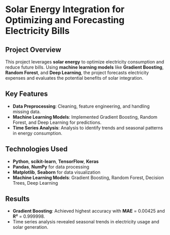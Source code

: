 # Solar Energy Integration for Optimizing and Forecasting Electricity Bills

## Project Overview
This project leverages **solar energy** to optimize electricity consumption and reduce future bills. Using **machine learning models** like **Gradient Boosting**, **Random Forest**, and **Deep Learning**, the project forecasts electricity expenses and evaluates the potential benefits of solar integration.

## Key Features
- **Data Preprocessing**: Cleaning, feature engineering, and handling missing data.
- **Machine Learning Models**: Implemented Gradient Boosting, Random Forest, and Deep Learning for predictions.
- **Time Series Analysis**: Analysis to identify trends and seasonal patterns in energy consumption.

## Technologies Used
- **Python**, **scikit-learn**, **TensorFlow**, **Keras**
- **Pandas**, **NumPy** for data processing
- **Matplotlib**, **Seaborn** for data visualization
- **Machine Learning Models**: Gradient Boosting, Random Forest, Decision Trees, Deep Learning

## Results
- **Gradient Boosting**: Achieved highest accuracy with **MAE** = 0.00425 and **R²** = 0.999998.
- Time series analysis revealed seasonal trends in electricity usage and solar generation.


